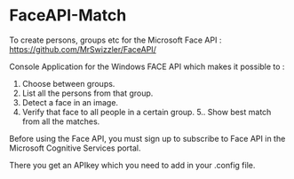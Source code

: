 # FaceAPI-Match

To create persons, groups etc for the Microsoft Face API : 
https://github.com/MrSwizzler/FaceAPI/

Console Application for the Windows FACE API which makes it possible to :
1. Choose between groups.
2. List all the persons from that group.
3. Detect a face in an image. 
4. Verify that face to all people in a certain group.
5.. Show best match from all the matches.

Before using the Face API, you must sign up to subscribe to Face API in the Microsoft Cognitive Services portal.

There you get an APIkey which you need to add in your .config file.


